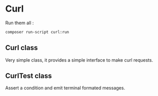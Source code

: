 # Curl

Run them all :

```bash
composer run-script curl:run
```

## Curl class

Very simple class, it provides a simple interface to make curl requests.

## CurlTest class

Assert a condition and emit terminal formated messages.
